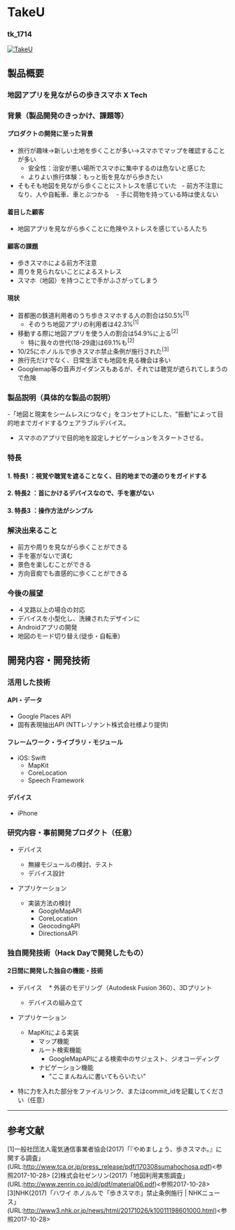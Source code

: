 # TakeU
### tk_1714

[![TakeU](https://raw.github.com/GabLeRoux/WebMole/master/ressources/WebMole_Youtube_Video.png)](https://www.youtube.com/channel/UC4PtjOfZTbVp9DwtJv82Lzg)

## 製品概要
### 地図アプリを見ながらの歩きスマホ X Tech

### 背景（製品開発のきっかけ、課題等）
#### プロダクトの開発に至った背景
- 旅行が趣味→新しい土地を歩くことが多い→スマホでマップを確認することが多い
    - 安全性：治安が悪い場所でスマホに集中するのは危ないと感じた
    - よりよい旅行体験：もっと街を見ながら歩きたい
- そもそも地図を見ながら歩くことにストレスを感じていた
    - 前方不注意になり、人や自転車、車とぶつかる
    - 手に荷物を持っている時は使えない

#### 着目した顧客
- 地図アプリを見ながら歩くことに危険やストレスを感じている人たち

#### 顧客の課題
- 歩きスマホによる前方不注意
- 周りを見られないことによるストレス
- スマホ（地図）を持つことで手がふさがってしまう

#### 現状
- 首都圏の鉄道利用者のうち歩きスマホする人の割合は50.5%<sup>[1]</sup>
    - そのうち地図アプリの利用者は42.3%<sup>[1]</sup>
- 移動する際に地図アプリを使う人の割合は54.9%に上る<sup>[2]</sup>
    - 特に我々の世代(18-29歳)は69.1%も<sup>[2]</sup>
- 10/25にホノルルで歩きスマホ禁止条例が施行された<sup>[3]</sup>
- 旅行先だけでなく、日常生活でも地図を見る機会は多い
- Googlemap等の音声ガイダンスもあるが、それでは聴覚が遮られてしまうので危険

### 製品説明（具体的な製品の説明）
-「地図と現実をシームレスにつなぐ」をコンセプトにした、"振動"によって目的地までガイドするウェアラブルデバイス。
- スマホのアプリで目的地を設定しナビゲーションをスタートさせる。

### 特長

#### 1. 特長1 ：視覚や聴覚を遮ることなく、目的地までの道のりをガイドする

#### 2. 特長2 ：首にかけるデバイスなので、手を塞がない

#### 3. 特長3 ：操作方法がシンプル

### 解決出来ること
- 前方や周りを見ながら歩くことができる
- 手を塞がないで済む
- 景色を楽しむことができる
- 方向音痴でも直感的に歩くことができる

### 今後の展望
- ４叉路以上の場合の対応
- デバイスを小型化し、洗練されたデザインに
- Androidアプリの開発
- 地図のモード切り替え(徒歩・自転車)

## 開発内容・開発技術
### 活用した技術
#### API・データ

- Google Places API
- 固有表現抽出API (NTTレゾナント株式会社様より提供)

#### フレームワーク・ライブラリ・モジュール
* iOS: Swift
    * MapKit
    * CoreLocation
    * Speech Framework
    
#### デバイス
* iPhone

### 研究内容・事前開発プロダクト（任意）

* デバイス
    * 無線モジュールの検討、テスト
    * デバイス設計
    
* アプリケーション
    * 実装方法の検討
        * GoogleMapAPI
        * CoreLocation
        * GeocodingAPI
        * DirectionsAPI

### 独自開発技術（Hack Dayで開発したもの）
#### 2日間に開発した独自の機能・技術

* デバイス
    * 外装のモデリング（Autodesk Fusion 360）、3Dプリント
    * デバイスの組み立て
    
* アプリケーション
    * MapKitによる実装
        * マップ機能
        * ルート検索機能
            * GoogleMapAPIによる検索中のサジェスト、ジオコーディング
        * ナビゲーション機能
            * "ここまんねんに書いてもらいたい"
    
* 特に力を入れた部分をファイルリンク、またはcommit_idを記載してください（任意）


---

## 参考文献
[1]一般社団法人電気通信事業者協会(2017)「『やめましょう、歩きスマホ。』に関する調査」(URL:http://www.tca.or.jp/press_release/pdf/170308sumahochosa.pdf)<参照2017-10-28>
[2]株式会社ゼンリン(2017)「地図利用実態調査」(URL:http://www.zenrin.co.jp/dl/pdf/material06.pdf)<参照2017-10-28>
[3]NHK(2017)「ハワイ ホノルルで「歩きスマホ」禁止条例施行 | NHKニュース」(URL:http://www3.nhk.or.jp/news/html/20171026/k10011198601000.html)<参照2017-10-28>
